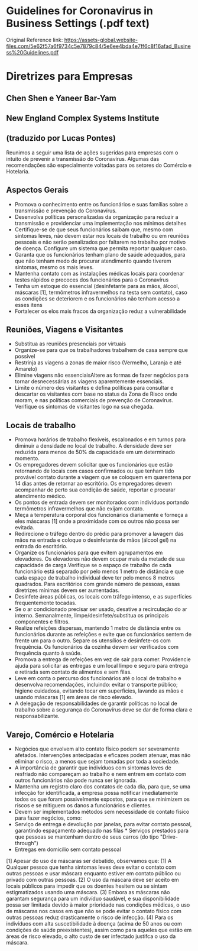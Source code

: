 # Guidelines for Coronavirus in Business Settings (.pdf text)

Original Reference link: https://assets-global.website-files.com/5e62f57a6f9734c5e7879c84/5e6ee4bda4e7ff6c8f16afad_Business%20Guidelines.pdf

# Diretrizes para Empresas

## Chen Shen e Yaneer Bar-Yam

## New England Complex Systems Institute

## (traduzido por Lucas Pontes)

Reunimos a seguir uma lista de ações sugeridas para empresas com o intuito de prevenir a transmissão do Coronavírus. Algumas das recomendações são especialmente voltadas para os setores do Comércio e Hotelaria.

## Aspectos Gerais

- Promova o conhecimento entre os funcionários e suas famílias sobre a transmissão e prevenção do Coronavírus.
- Desenvolva políticas personalizadas da organização para reduzir a transmissão e providenciar uma implementação nos mínimos detalhes
- Certifique-se de que seus funcionários saibam que, mesmo com sintomas leves, não devem estar nos locais de trabalho ou em reuniões pessoais e não serão penalizados por faltarem no trabalho por motivo de doença. Configure um sistema que permita reportar qualquer caso.
- Garanta que os funcionários tenham plano de saúde adequados, para que não tenham medo de procurar atendimento quando tiverem sintomas, mesmo os mais leves.
- Mantenha contato com as instalações médicas locais para coordenar testes rápidos e precoces dos funcionários para o Coronavírus
- Tenha um estoque do essencial (desinfetante para as mãos, álcool, máscaras [1], termômetros infravermelhos na testa sem contato), caso as condições se deteriorem e os funcionários não tenham acesso a esses itens
- Fortalecer os elos mais fracos da organização reduz a vulnerabilidade

## Reuniões, Viagens e Visitantes

- Substitua as reuniões presenciais por virtuais
- Organize-se para que os trabalhadores trabalhem de casa sempre que possível
- Restrinja as viagens a zonas de maior risco (Vermelho, Laranja e até Amarelo)
- Elimine viagens não essenciaisAltere as formas de fazer negócios para tornar desnecessárias as viagens aparentemente essenciais.
- Limite o número des visitantes e defina políticas para consultar e descartar os visitantes com base no status da Zona de Risco onde moram, e nas políticas comerciais de prevenção de Coronavírus. Verifique os sintomas de visitantes logo na sua chegada.

## Locais de trabalho

- Promova horários de trabalho flexíveis, escalonados e em turnos para diminuir a densidade no local de trabalho. A densidade deve ser reduzida para menos de 50\% da capacidade em um determinado momento.
- Os empregadores devem solicitar que os funcionários que estão retornando de locais com casos confirmados ou que tenham tido provável contato durante a viagem que se coloquem em quarentena por 14 dias antes de retornar ao escritório. Os empregadores devem acompanhar de perto sua condição de saúde, reportar e procurar atendimento médico.
- Os pontos de entrada devem ser monitorados com indivíduos portando termômetros infravermelhos que não exijam contato.
- Meça a temperatura corporal dos funcionários diariamente e forneça a eles máscaras [1] onde a proximidade com os outros não possa ser evitada.
- Redirecione o tráfego dentro do prédio para promover a lavagem das mãos na entrada e coloque o desinfetante de mãos (álcool gel) na entrada do escritório.
- Organize os funcionários para que evitem agrupamentos em elevadores. Os elevadores não devem ocupar mais da metade de sua capacidade de carga.Verifique se o espaço de trabalho de cada funcionário está separado por pelo menos 1 metro de distância e que cada espaço de trabalho individual deve ter pelo menos 8 metros quadrados. Para escritórios com grande número de pessoas, essas diretrizes mínimas devem ser aumentadas.
- Desinfete áreas públicas, os locais com tráfego intenso, e as superfícies frequentemente tocadas.
- Se o ar condicionado precisar ser usado, desative a recirculação do ar interno. Semanalmente, limpe/desinfete/substitua os principais componentes e filtros.
- Realize refeições dispersas, mantendo 1 metro de distância entre os funcionários durante as refeições e evite que os funcionários sentem de frente um para o outro. Separe os utensílios e desinfete-os com frequência. Os funcionários da cozinha devem ser verificados com frequência quanto à saúde.
- Promova a entrega de refeições em vez de sair para comer. Providencie ajuda para solicitar as entregas e um local limpo e seguro para entrega e retirada sem contato de alimentos e sem filas.
- Leve em conta o percurso dos funcionários até o local de trabalho e desenvolva recomendações, incluindo: evitar o transporte público; higiene cuidadosa, evitando tocar em superfícies, lavando as mãos e usando máscaras [1] em áreas de risco elevado.
- A delegação de responsabilidades de garantir políticas no local de trabalho sobre a segurança do Coronavírus deve se dar de forma clara e responsabilizante.

## Varejo, Comércio e Hotelaria

- Negócios que envolvem alto contato físico podem ser severamente afetados. Intervenções antecipadas e eficazes podem atenuar, mas não eliminar o risco, a menos que sejam tomadas por toda a sociedade.
- A importância de garantir que indivíduos com sintomas leves de resfriado não compareçam ao trabalho e nem entrem em contato com outros funcionários não pode nunca ser ignorada.
- Mantenha um registro claro dos contatos de cada dia, para que, se uma infecção for identificada, a empresa possa notificar imediatamente todos os que foram possivelmente expostos, para que se minimizem os riscos e se mitiguem os danos a funcionários e clientes.
- Devem ser implementados métodos sem necessidade de contato físico para fazer negócios, como:
- Serviço de entrega e devolução por janelas, para evitar contato pessoal, garantindo espaçamento adequado nas filas \* Serviços prestados para que pessoas se mantenham dentro de seus carros (do tipo "Drive-through")
- Entregas em domicílio sem contato pessoal

[1] Apesar do uso de máscaras ser debatido, observamos que: (1) A Qualquer pessoa que tenha sintomas leves deve evitar o contato com outras pessoas e usar máscara enquanto estiver em contato público ou privado com outras pessoas. (2) O uso da máscara deve ser aceito em locais públicos para impedir que os doentes hesitem ou se sintam estigmatizados usando uma máscara. (3) Embora as máscaras não garantam segurança para um indivíduo saudável, e sua disponibilidade possa ser limitada devido à maior prioridade nas condições médicas, o uso de máscaras nos casos em que não se pode evitar o contato físico com outras pessoas reduz drasticamente o risco de infecção. (4) Para os indivíduos com alta suscetibilidade à doença (acima de 50 anos ou com condições de saúde preexistentes), assim como para aqueles que estão em áreas de risco elevado, o alto custo de ser infectado justifca o uso da máscara.
